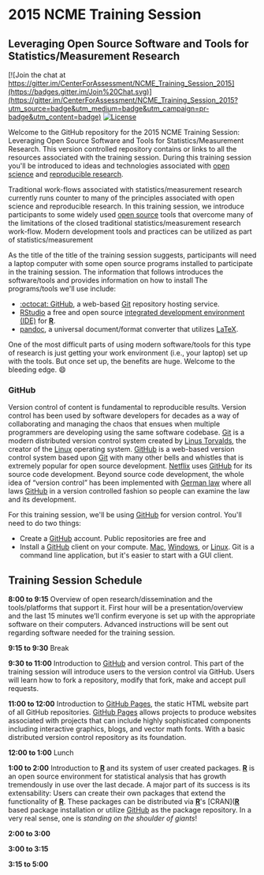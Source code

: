 2015 NCME Training Session
==========================

## Leveraging Open Source Software and Tools for Statistics/Measurement Research

[![Join the chat at https://gitter.im/CenterForAssessment/NCME_Training_Session_2015](https://badges.gitter.im/Join%20Chat.svg)](https://gitter.im/CenterForAssessment/NCME_Training_Session_2015?utm_source=badge&utm_medium=badge&utm_campaign=pr-badge&utm_content=badge) [![License](http://img.shields.io/badge/license-GPL%203-brightgreen.svg?style=flat)](https://github.com/CenterForAssessment/NCME_Training_Session_2015/blob/master/LICENSE.md)

Welcome to the GitHub repository for the 2015 NCME Training Session: Leveraging Open Source Software and Tools for Statistics/Measurement Research.
This version controlled repository contains or links to all the resources associated with the training session.  During this training session you'll be introduced
to ideas and technologies associated with [open science](http://en.wikipedia.org/wiki/Open_science) and [reproducible research](http://en.wikipedia.org/wiki/Reproducibility). 

Traditional work-flows associated with statistics/measurement research currently runs counter to many of the principles associated with open science and reproducible research. 
In this training session, we introduce participants to some widely used [open source](http://en.wikipedia.org/wiki/Open_source) tools that overcome many of the limitations of 
the closed traditional statistics/measurement research work-flow. Modern development tools and practices can be utilized as part of statistics/measurement 

As the title of the title of the training session suggests, participants will need a laptop computer with some open source programs installed to participate in the
training session. The information that follows introduces the software/tools and provides information on how to install The programs/tools we'll
use include: 

* [:octocat: GitHub](https://github.com/), a web-based [Git](http://en.wikipedia.org/wiki/Git_(software)) repository hosting service.
* [RStudio](http://www.rstudio.com/) a free and open source [integrated development environment (IDE)](http://en.wikipedia.org/wiki/Integrated_development_environment) 
for [**R**](http://cran.r-project.org/).
* [pandoc](http://johnmacfarlane.net/pandoc/), a universal document/format converter that utilizes [LaTeX](http://johnmacfarlane.net/pandoc/installing.html).

One of the most difficult parts of using modern software/tools for this type of research is just getting your work environment (i.e., your laptop) set up with the tools. But once
set up, the benefits are huge.  Welcome to the bleeding edge. :smile:   


### GitHub

Version control of content is fundamental to reproducible results. Version control has been used by software developers for decades as a way of collaborating and managing the chaos that
ensues when multiple programmers are developing using the same software codebase. [Git](http://en.wikipedia.org/wiki/Git_(software)) is a modern distributed version control system created by 
[Linus Torvalds](http://en.wikipedia.org/wiki/Linus_Torvalds), the creator of the [Linux](http://en.wikipedia.org/wiki/Linux) operating system. [GitHub](https://github.com/) is a 
web-based version control system based upon [Git](http://en.wikipedia.org/wiki/Git_(software)) with many other bells and whistles that is extremely popular for open source development. 
[Netflix](http://netflix.github.io/#repo) uses [GitHub](https://github.com/) for its source code development. Beyond source code development, the whole idea of “version control” has been 
implemented with [German law](http://bundestag.github.io/gesetze/) where all laws [GitHub](https://github.com/) in a version controlled fashion so people can examine the law and its development.

For this training session, we'll be using [GitHub](https://github.com/) for version control. You'll need to do two things:

* Create a [GitHub](https://github.com/) account. Public repositories are free and 
* Install a [GitHub](https://github.com/) client on your compute. [Mac](https://mac.github.com/), [Windows](https://windows.github.com/), or [Linux](http://www.maketecheasier.com/6-useful-graphical-git-client-for-linux/). Git is a command line application, but it's easier to start with a GUI client.


## Training Session Schedule

**8:00 to 9:15** Overview of open research/dissemination and the tools/platforms that support it. First hour will be a presentation/overview and the last 15 minutes we’ll 
confirm everyone is set up with the appropriate software on their computers. Advanced instructions will be sent out regarding software needed for the training session.

**9:15 to 9:30** Break

**9:30 to 11:00** Introduction to [GitHub](https://github.com/) and version control. This part of the training session will introduce users to the version control via GitHub. Users will learn how to 
fork a repository, modify that fork, make and accept pull requests.

**11:00 to 12:00** Introduction to [GitHub Pages](https://pages.github.com/), the static HTML website part of all GitHub repositories. [GitHub Pages](https://pages.github.com/) allows projects 
to produce websites associated with projects that can include highly sophisticated components including interactive graphics, blogs, and vector math fonts. With a basic distributed 
version control repository as its foundation.

**12:00 to 1:00** Lunch

**1:00 to 2:00** Introduction to [**R**](http://cran.r-project.org/) and its system of user created packages. [**R**](http://cran.r-project.org/) is an open source environment for statistical
analysis that has growth tremendously in use over the last decade. A major part of its success is its extensability: Users can create their own packages that extend the functionality of 
[**R**](http://cran.r-project.org/). These packages can be distributed via [**R**](http://cran.r-project.org/)'s [CRAN]([**R**](http://cran.r-project.org/) based package installation
or utilize [GitHub](https://github.com/) as the package repository. In a very real sense, one is *standing on the shoulder of giants*!

**2:00 to 3:00** 

**3:00 to 3:15**

**3:15 to 5:00**

